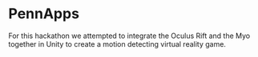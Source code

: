 # PennApps

For this hackathon we attempted to integrate the Oculus Rift and the Myo together
in Unity to create a motion detecting virtual reality game. 
